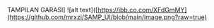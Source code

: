 TAMPILAN GARASI]
![alt text]([https://ibb.co.com/XFdGmMY](https://github.com/mrxzi/SAMP_UI/blob/main/image.png?raw=true)
